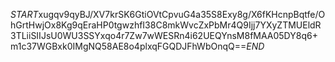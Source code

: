 $START$xugqv9qyBJ/XV7krSK6GtiOVtCpvuG4a35S8Exy8g/X6fKHcnpBqtfe/OhGrtHwjOx8Kg9qEraHP0tgwzhfI38C8mkWvcZxPbMr4Q9Ijj7YXyZTMUEldR3TLiiSIIJsU0WU3SSYxqo4r7Zw7wWESRn4i62UEQYnsM8fMAA05DY8q6+m1c37WGBxk0IMgNQ58AE8o4plxqFGQDJFhWbOnqQ==$END$
